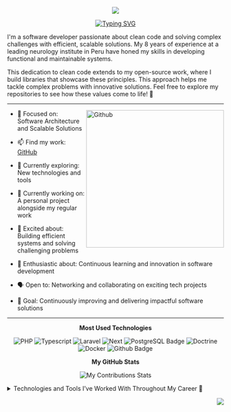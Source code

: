 


<p align="center">
  <a href="">
    <img src="https://github.com/user-attachments/assets/b736b9ac-9a5f-40ce-ab62-477f0235b20e" />
  </a>
</p>

<p align="center">
  <a href="#">
    <img src="https://readme-typing-svg.demolab.com?font=Fira+Code&size=21&pause=1000&color=5C47F7&center=true&vCenter=true&width=435&height=35&lines=Full-Stack+Developer;Software+Architect;Open+Source+Contributor;Code+Quality+Specialist" alt="Typing SVG" />
  </a>
</p>


I'm a software developer passionate about clean code and solving complex challenges with efficient, scalable solutions. My 8 years of experience at a leading neurology institute in Peru have honed my skills in developing functional and maintainable systems.

This dedication to clean code extends to my open-source work, where I build libraries that showcase these principles. This approach helps me tackle complex problems with innovative solutions. Feel free to explore my repositories to see how these values come to life! 🚀


<hr style="height: 0.05rem"/>  

<img  width="320px" align="right" alt="Github"  src="https://github.com/user-attachments/assets/320f7740-33c0-42bd-84e0-0878cd4961e3"/>

- 💬 Focused on: Software Architecture and Scalable Solutions

- 📫 Find my work: [GitHub](https://github.com/vaened?tab=repositories)

- 🌱 Currently exploring: New technologies and tools

- 🔧 Currently working on: A personal project alongside my regular work

- 🚀 Excited about: Building efficient systems and solving challenging problems

- 🌟 Enthusiastic about: Continuous learning and innovation in software development

- 🗣️ Open to: Networking and collaborating on exciting tech projects

- 🎯 Goal: Continuously improving and delivering impactful software solutions


<hr style="height: 0.05rem; clear: both;"/>  

<p align="center">
  <strong>Most Used Technologies</strong>
</p>

<p align="center">
  <img alt="PHP" src="https://img.shields.io/badge/PHP-Black?style=for-the-badge&logo=php&logoColor=white&color=777BB4"> <img alt="Typescript" src="https://img.shields.io/badge/Typescript-Black?style=for-the-badge&logo=typescript&logoColor=white&color=3178C6"> <img alt="Laravel" src="https://img.shields.io/badge/Laravel-Black?style=for-the-badge&logo=laravel&logoColor=white&color=FF2D20"> <img alt="Next" src="https://img.shields.io/badge/Next-Black?style=for-the-badge&logo=next.js&color=black"> <img alt="PostgreSQL Badge" src="https://img.shields.io/badge/PostgreSQL-Black?style=for-the-badge&logo=postgresql&&logoColor=white&color=4169E1"> <img alt="Doctrine" src="https://img.shields.io/badge/Doctrine-Black?style=for-the-badge&logo=doctrine&logoColor=white&color=FC6A31"> <img alt="Docker" src="https://img.shields.io/badge/Docker -Black?style=for-the-badge&logo=docker&logoColor=white&color=2496ED">  <img alt="Github Badge" src="https://img.shields.io/badge/Github-Black?style=for-the-badge&logo=github&logoColor=white&color=181717">
</p>


<p align="center">
  <strong>My GitHub Stats</strong>
</p>
<p align="center">
  <img src="https://streak-stats.demolab.com?user=vaened&theme=dark&card_width=600&card_height=200&ring=5C47F7&fire=731EF7&currStreakLabel=5C47F7" alt="My Contributions Stats" />
</p>


<details>
	<summary>Technologies and Tools I’ve Worked With Throughout My Career 🌟</summary>
	<br/>
	<div align="center">

  [![Bash](https://img.shields.io/badge/Bash-Black?style=for-the-badge&color=4EAA25)](https://es.wikipedia.org/wiki/Bash)
  [![C#](https://img.shields.io/badge/C%23-Back?style=for-the-badge&color=9C76D5)](https://dotnet.microsoft.com/es-es/languages/csharp)
  [![CodeIgniter](https://img.shields.io/badge/CodeIgniter-Black?style=for-the-badge&color=EF4223)](https://codeigniter.com/)
  [![Docker](https://img.shields.io/badge/Docker-Black?style=for-the-badge&color=2496ED)](https://www.docker.com/)
  [![Doctrine](https://img.shields.io/badge/Doctrine-Black?style=for-the-badge&color=FC6A31)](https://www.doctrine-project.org/)
  [![Eloquent](https://img.shields.io/badge/Eloquent-Black?style=for-the-badge&color=FD3328)](https://laravel.com/docs/eloquent)
  [![Git](https://img.shields.io/badge/Git-Black?style=for-the-badge&color=F05032)](https://git-scm.com/)
  [![Github](https://img.shields.io/badge/Github-Black?style=for-the-badge&color=181717)](https://github.com/)
  [![Gitlab](https://img.shields.io/badge/Gitlab-Black?style=for-the-badge&color=FC6D26)](https://gitlab.com/)
  [![GraphQL](https://img.shields.io/badge/Graphql-Black?style=for-the-badge&color=E10098)](https://graphql.org/)
  [![Java](https://img.shields.io/badge/Java-Back?style=for-the-badge&color=F5900C)](https://www.java.com/)
  [![JavaScript](https://img.shields.io/badge/Javascript-Back?style=for-the-badge&color=F7DF1E)](https://developer.mozilla.org/en-US/docs/Web/JavaScript)
  [![Laravel](https://img.shields.io/badge/Laravel-Black?style=for-the-badge&color=FF2D20)](https://laravel.com/)
  [![Makefile](https://img.shields.io/badge/Make-Black?style=for-the-badge&color=064F8C)](https://www.gnu.org/software/make/)
  [![MySQL](https://img.shields.io/badge/MySQL-Black?style=for-the-badge&color=4479A1)](https://www.mysql.com/)
  [![Next](https://img.shields.io/badge/Next-Black?style=for-the-badge&color=black)](https://nextjs.org/)
  [![PHP](https://img.shields.io/badge/PHP-Black?style=for-the-badge&color=777BB4)](https://www.php.net/)
  [![Preact](https://img.shields.io/badge/Preact-Back?style=for-the-badge&color=673AB8)](https://preactjs.com/)
  [![PostgreSQL](https://img.shields.io/badge/PostgreSQL-Black?style=for-the-badge&color=4169E1)](https://www.postgresql.org/)
  [![Python](https://img.shields.io/badge/Python-Back?style=for-the-badge&color=3776AB)](https://www.python.org/)
  [![React](https://img.shields.io/badge/React-Black?style=for-the-badge&color=61DAFB)](https://reactjs.org/)
  [![Redis](https://img.shields.io/badge/Redis-Black?style=for-the-badge&color=FF4438)](https://redis.io/)
  [![Redux](https://img.shields.io/badge/Redux-Back?style=for-the-badge&color=764ABC)](https://redux.js.org/)
  [![RabbitMQ](https://img.shields.io/badge/RabbitMQ-Black?style=for-the-badge&color=FF6600)](https://www.rabbitmq.com/)
  [![SQLServer](https://img.shields.io/badge/SQLServer-Black?style=for-the-badge&color=C52F30)](https://www.microsoft.com/en-us/sql-server)
  [![Synfony](https://img.shields.io/badge/symfony-Back?style=for-the-badge&color=000000)](https://symfony.com/)
  [![Tailwind](https://img.shields.io/badge/Tailwind-Black?style=for-the-badge&color=06B6D4)](https://tailwindcss.com/)
  [![Typescript](https://img.shields.io/badge/Typescript-Black?style=for-the-badge&color=3178C6)](https://www.typescriptlang.org/)
  [![Vue](https://img.shields.io/badge/Vue-Black?style=for-the-badge&color=4FC08D)](https://vuejs.org/)
  [![Vuex](https://img.shields.io/badge/Vuex-Back?style=for-the-badge&color=405061)](https://vuex.vuejs.org/)
  [![Zustand](https://img.shields.io/badge/Zustand-Back?style=for-the-badge&color=2259CB)](https://zustand.surge.sh/)
	</div>
</details>
<div align="right">

[![](https://komarev.com/ghpvc/?username=vaened&color=blueviolet&style=for-the-badge)](https://github.com/vaened)
</div>
